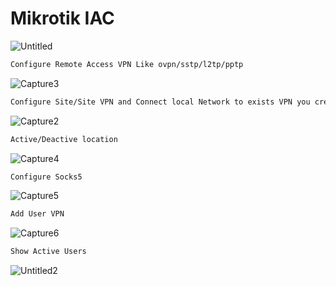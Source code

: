 # Mikrotik IAC
![Untitled](https://user-images.githubusercontent.com/62111040/215326713-bccea1bc-c5f1-437c-8854-744534fa6e26.png)

```bash
Configure Remote Access VPN Like ovpn/sstp/l2tp/pptp
```
![Capture3](https://user-images.githubusercontent.com/62111040/215326377-a30ecbee-cd59-4e39-a4a5-3e41d20002ae.JPG)

```bash
Configure Site/Site VPN and Connect local Network to exists VPN you created with this automation.
```

![Capture2](https://user-images.githubusercontent.com/62111040/215326321-db0ddf9e-5930-402e-9c8a-cb6c8f9757da.JPG)

```bash
Active/Deactive location
```

![Capture4](https://user-images.githubusercontent.com/62111040/215326441-f7d16497-fcc6-4382-a00c-f123a7e3534a.JPG)

```bash
Configure Socks5
```

![Capture5](https://user-images.githubusercontent.com/62111040/215326465-44e373cd-0375-40bf-9c0a-1c9d910585ac.JPG)

```bash
Add User VPN
```

![Capture6](https://user-images.githubusercontent.com/62111040/215326476-f9e1d201-6ef1-4504-b850-282926e8f2a6.JPG)

```bash
Show Active Users 
```

![Untitled2](https://user-images.githubusercontent.com/62111040/215326493-78f61db4-771c-4b65-a78f-b2275e93f337.png)
